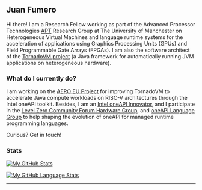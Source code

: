 ## Juan Fumero

Hi there! I am a Research Fellow working as part of the Advanced Processor Technologies [APT](http://apt.cs.manchester.ac.uk/) Research Group at The University of Manchester on Heterogeneous Virtual Machines and language runtime systems for the acceleration of applications using Graphics Processing Units (GPUs) and Field Programmable Gate Arrays (FPGAs). I am also the software architect of the [TornadoVM project](https://github.com/beehive-lab/TornadoVM) (a Java framework for automatically running JVM applications on heterogeneous hardware).

### What do I currently do?  

I am working on the [AERO EU Project](https://aero-project.eu/) for improving TornadoVM to accelerate Java compute workloads on RISC-V architectures through the Intel oneAPI toolkit. 
Besides, I am an [Intel oneAPI Innovator](https://www.intel.com/content/www/us/en/developer/community/innovators/oneapi-innovator.html), and I participate in the [Level Zero Community Forum Hardware Group](https://github.com/oneapi-src/oneAPI-tab/tree/main/hardware), and [oneAPI Language Group](https://github.com/oneapi-src/oneAPI-tab/tree/main/language) to help shaping the evolution of oneAPI for managed runtime programming languages.

Curious? Get in touch! 

### Stats
 
[![My GitHub Stats](https://github-readme-stats.vercel.app/api/?username=jjfumero&count_private=true&theme=onedark&showicons=true)]()


[![My GitHub Language Stats](https://github-readme-stats.vercel.app/api/top-langs/?username=jjfumero&langs_count=5&theme=onedark)]()

---------------------------------------------------------------------


